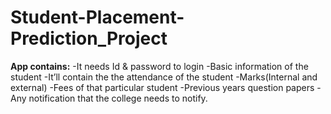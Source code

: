 # Student-Placement-Prediction_Project

**App contains:**
      -It needs Id & password to login
      -Basic information of the student
      -It’ll contain the the attendance of the student
      -Marks(Internal and external)
      -Fees of that particular student
      -Previous years question papers
      -Any notification that the college needs to notify.
